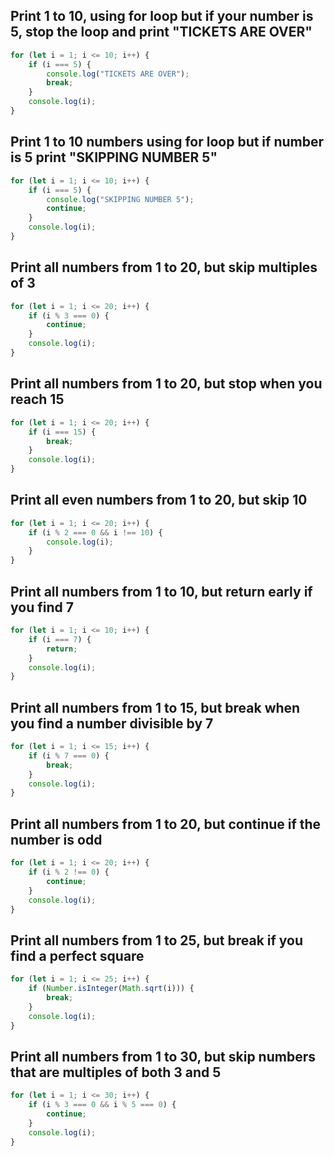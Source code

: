 ## Print 1 to 10, using for loop but if your number is 5, stop the loop and print "TICKETS ARE OVER"

```js
for (let i = 1; i <= 10; i++) {
    if (i === 5) {
        console.log("TICKETS ARE OVER");
        break;
    }
    console.log(i);
}
```

## Print 1 to 10 numbers using for loop but if number is 5 print "SKIPPING NUMBER 5"

```js
for (let i = 1; i <= 10; i++) {
    if (i === 5) {
        console.log("SKIPPING NUMBER 5");
        continue;
    }
    console.log(i);
}
```

## Print all numbers from 1 to 20, but skip multiples of 3

```js
for (let i = 1; i <= 20; i++) {
    if (i % 3 === 0) {
        continue;
    }
    console.log(i);
}
```

## Print all numbers from 1 to 20, but stop when you reach 15

```js
for (let i = 1; i <= 20; i++) {
    if (i === 15) {
        break;
    }
    console.log(i);
}
```

## Print all even numbers from 1 to 20, but skip 10

```js
for (let i = 1; i <= 20; i++) {
    if (i % 2 === 0 && i !== 10) {
        console.log(i);
    }
}
```

## Print all numbers from 1 to 10, but return early if you find 7

```js
for (let i = 1; i <= 10; i++) {
    if (i === 7) {
        return;
    }
    console.log(i);
}
```

## Print all numbers from 1 to 15, but break when you find a number divisible by 7

```js
for (let i = 1; i <= 15; i++) {
    if (i % 7 === 0) {
        break;
    }
    console.log(i);
}
```

## Print all numbers from 1 to 20, but continue if the number is odd

```js
for (let i = 1; i <= 20; i++) {
    if (i % 2 !== 0) {
        continue;
    }
    console.log(i);
}
```

## Print all numbers from 1 to 25, but break if you find a perfect square

```js
for (let i = 1; i <= 25; i++) {
    if (Number.isInteger(Math.sqrt(i))) {
        break;
    }
    console.log(i);
}
```

## Print all numbers from 1 to 30, but skip numbers that are multiples of both 3 and 5

```js
for (let i = 1; i <= 30; i++) {
    if (i % 3 === 0 && i % 5 === 0) {
        continue;
    }
    console.log(i);
}
```

